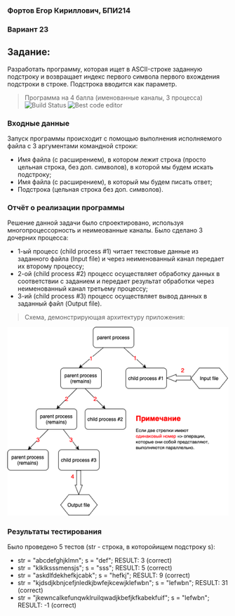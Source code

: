 ### Фортов Егор Кириллович, БПИ214
### Вариант 23

## Задание:
Разработать программу, которая ищет в ASCII-строке заданную подстроку и возвращает индекс первого символа первого вхождения подстроки в строке. Подстрока вводится как параметр.
> Программа на 4 балла (именованные каналы, 3 процесса) ![Build Status](https://travis-ci.org/joemccann/dillinger.svg?branch=master) ![Best code editor](https://img.shields.io/badge/Visual_Studio_Code-0078D4?style=for-the-badge&logo=visual%20studio%20code&logoColor=white) 

### Входные данные
Запуск программы происходит с помощью выполнения исполняемого файла с 3 аргументами командной строки:
 - Имя файла (с расширением), в котором лежит строка (просто цельная строка, без доп. символов), в которой мы будем искать подстроку;
 - Имя файла (с расширением), в который мы будем писать ответ;
 - Подстрока (цельная строка без доп. символов).


### Отчёт о реализации программы
Решение данной задачи было спроектировано, используя многопроцессорность и неимеованные каналы. Было сделано 3 дочерних процесса:
 - 1-ый процесс (child process #1) читает текстовые данные из заданного файла (Input file) и через неименованный канал передает их второму процессу;
 - 2-ой (child process #2) процесс осуществляет обработку данных в соответствии с заданием и передает результат обработки через неименованный канал третьему процессу;
 - 3-ий (child process #3) процесс осуществляет вывод данных в заданный файл (Output file).

> Схема, демонстрирующая архитектуру приложения:

<img src="scheme.png" alt="Picture for VS Code" />


### Результаты тестирования
Было проведено 5 тестов (str - строка, в которойищем подстроку s):
 - str = "abcdefghjklmn"; s = "def"; RESULT: 3 (correct)
 - str = "klklksssmensjs"; s = "sss"; RESULT: 5 (correct)
 - str = "askdlfdekhefkjcabk"; s = "hefkj"; RESULT: 9 (correct)
 - str = "kjdsdjkbnjcefjnledkjbwfejkcewjklefwbn"; s = "lefwbn"; RESULT: 31 (correct)
 - str = "jkewncalkefunqwklruilqwadjkbefjkfkabekfuif"; s = "lefwbn"; RESULT: -1 (correct)






